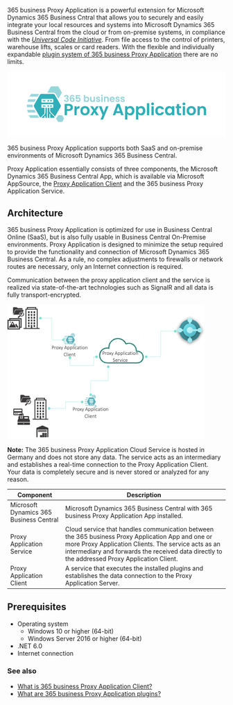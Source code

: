  
365 business Proxy Application is a powerful extension for Microsoft Dynamics 365 Business Cntral that allows you to securely and easily integrate your local resources and systems into Microsoft Dynamics 365 Business Central from the cloud or from on-premise systems, in compliance with the [*Universal Code Initiative*](https://www.microsoft.com/en-us/dynamics-365/blog/it-professional/2022/10/28/the-dynamics-365-business-central-universal-code-initiative-is-live/). From file access to the control of printers, warehouse lifts, scales or card readers. With the flexible and individually expandable [plugin system of 365 business Proxy Application](../plugins/) there are no limits.

![365 business Proxy Application](/assets/images/365-business-proxy-application/proxy-application-logo.png)

365 business Proxy Application supports both SaaS and on-premise environments of Microsoft Dynamics 365 Business Central.

Proxy Application essentially consists of three components, the Microsoft Dynamics 365 Business Central App, which is available via Microsoft AppSource, the [Proxy Application Client](../proxy-application-client-whatis/) and the 365 business Proxy Application Service.

## Architecture

365 business Proxy Application is optimized for use in Business Central Online (SaaS), but is also fully usable in Business Central On-Premise environments.
Proxy Application is designed to minimize the setup required to provide the functionality and connection of Microsoft Dynamics 365 Business Central. As a rule, no complex adjustments to firewalls or network routes are necessary, only an Internet connection is required.

Communication between the proxy application client and the service is realized via state-of-the-art technologies such as SignalR and all data is fully transport-encrypted.

![Proxy Application Architecture](/assets/images/365-business-proxy-application/proxy-application-architecture.png)

<div class="alert alert-info">
    <i class="fa-solid fa-lightbulb"></i> <strong>Note:</strong> The 365 business Proxy Application Cloud Service is hosted in Germany and does not store any data. The service acts as an intermediary and establishes a real-time connection to the Proxy Application Client.<br>Your data is completely secure and is never stored or analyzed for any reason.
</div>

| Component | Description |
| --- | --- |
| Microsoft Dynamics 365 Business Central | Microsoft Dynamics 365 Business Central with 365 business Proxy Application App installed. |
| Proxy Application Service | Cloud service that handles communication between the 365 business Proxy Application App and one or more Proxy Application Clients. The service acts as an intermediary and forwards the received data directly to the addressed Proxy Application Client. | 
| Proxy Application Client | A service that executes the installed plugins and establishes the data connection to the Proxy Application Server. |

## Prerequisites

- Operating system
    - Windows 10 or higher (64-bit)
    - Windows Server 2016 or higher (64-bit)
- .NET 6.0
- Internet connection

### See also

- [What is 365 business Proxy Application Client?](../proxy-application-client-whatis/)
- [What are 365 business Proxy Application plugins?](../plugins/)



